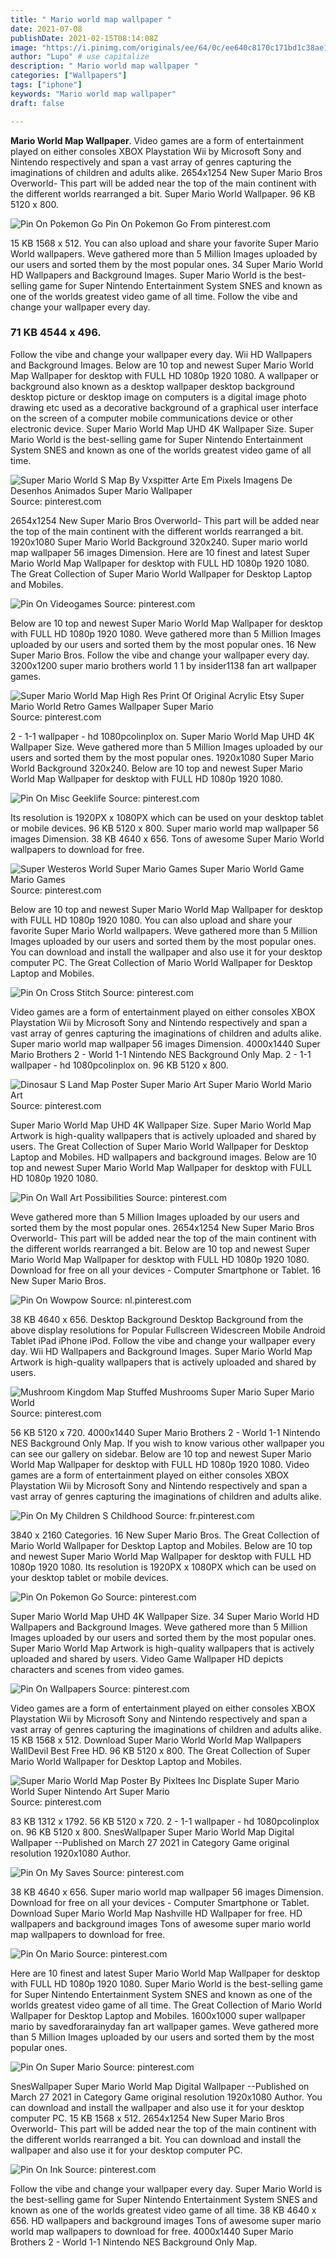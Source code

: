 ```yaml
---
title: " Mario world map wallpaper "
date: 2021-07-08
publishDate: 2021-02-15T08:14:08Z
image: "https://i.pinimg.com/originals/ee/64/0c/ee640c8170c171bd1c38ae1fc8f24736.png"
author: "Lupo" # use capitalize
description: " Mario world map wallpaper "
categories: ["Wallpapers"]
tags: ["iphone"]
keywords: "Mario world map wallpaper"
draft: false

---
```



**Mario World Map Wallpaper**. Video games are a form of entertainment played on either consoles XBOX Playstation Wii by Microsoft Sony and Nintendo respectively and span a vast array of genres capturing the imaginations of children and adults alike. 2654x1254 New Super Mario Bros Overworld- This part will be added near the top of the main continent with the different worlds rearranged a bit. Super Mario World Wallpaper. 96 KB 5120 x 800.

![Pin On Pokemon Go](https://i.pinimg.com/736x/a9/85/e9/a985e98d725e4e3e21b9a46f01c6781d.jpg "Pin On Pokemon Go")
Pin On Pokemon Go From pinterest.com


15 KB 1568 x 512. You can also upload and share your favorite Super Mario World wallpapers. Weve gathered more than 5 Million Images uploaded by our users and sorted them by the most popular ones. 34 Super Mario World HD Wallpapers and Background Images. Super Mario World is the best-selling game for Super Nintendo Entertainment System SNES and known as one of the worlds greatest video game of all time. Follow the vibe and change your wallpaper every day.

### 71 KB 4544 x 496.

Follow the vibe and change your wallpaper every day. Wii HD Wallpapers and Background Images. Below are 10 top and newest Super Mario World Map Wallpaper for desktop with FULL HD 1080p 1920 1080. A wallpaper or background also known as a desktop wallpaper desktop background desktop picture or desktop image on computers is a digital image photo drawing etc used as a decorative background of a graphical user interface on the screen of a computer mobile communications device or other electronic device. Super Mario World Map UHD 4K Wallpaper Size. Super Mario World is the best-selling game for Super Nintendo Entertainment System SNES and known as one of the worlds greatest video game of all time.


![Super Mario World S Map By Vxspitter Arte Em Pixels Imagens De Desenhos Animados Super Mario Wallpaper](https://i.pinimg.com/originals/d5/e2/31/d5e2311c9485f3ce9c002cfecd87a07a.jpg "Super Mario World S Map By Vxspitter Arte Em Pixels Imagens De Desenhos Animados Super Mario Wallpaper")
Source: pinterest.com

2654x1254 New Super Mario Bros Overworld- This part will be added near the top of the main continent with the different worlds rearranged a bit. 1920x1080 Super Mario World Background 320x240. Super mario world map wallpaper 56 images Dimension. Here are 10 finest and latest Super Mario World Map Wallpaper for desktop with FULL HD 1080p 1920 1080. The Great Collection of Super Mario World Wallpaper for Desktop Laptop and Mobiles.

![Pin On Videogames](https://i.pinimg.com/originals/a4/7c/56/a47c5679420046f3e605d8e3344c1160.jpg "Pin On Videogames")
Source: pinterest.com

Below are 10 top and newest Super Mario World Map Wallpaper for desktop with FULL HD 1080p 1920 1080. Weve gathered more than 5 Million Images uploaded by our users and sorted them by the most popular ones. 16 New Super Mario Bros. Follow the vibe and change your wallpaper every day. 3200x1200 super mario brothers world 1 1 by insider1138 fan art wallpaper games.

![Super Mario World Map High Res Print Of Original Acrylic Etsy Super Mario World Retro Games Wallpaper Super Mario](https://i.pinimg.com/originals/4c/0d/17/4c0d17a7d98511f7920b0113db42886c.jpg "Super Mario World Map High Res Print Of Original Acrylic Etsy Super Mario World Retro Games Wallpaper Super Mario")
Source: pinterest.com

2 - 1-1 wallpaper - hd 1080pcolinplox on. Super Mario World Map UHD 4K Wallpaper Size. Weve gathered more than 5 Million Images uploaded by our users and sorted them by the most popular ones. 1920x1080 Super Mario World Background 320x240. Below are 10 top and newest Super Mario World Map Wallpaper for desktop with FULL HD 1080p 1920 1080.

![Pin On Misc Geeklife](https://i.pinimg.com/originals/f4/91/08/f49108d5e4f69c627710f072b7a3e51c.jpg "Pin On Misc Geeklife")
Source: pinterest.com

Its resolution is 1920PX x 1080PX which can be used on your desktop tablet or mobile devices. 96 KB 5120 x 800. Super mario world map wallpaper 56 images Dimension. 38 KB 4640 x 656. Tons of awesome Super Mario World wallpapers to download for free.

![Super Westeros World Super Mario Games Super Mario World Game Mario Games](https://i.pinimg.com/originals/a5/9c/3e/a59c3e5c0de5552f0f4dd991a628e44b.jpg "Super Westeros World Super Mario Games Super Mario World Game Mario Games")
Source: pinterest.com

Below are 10 top and newest Super Mario World Map Wallpaper for desktop with FULL HD 1080p 1920 1080. You can also upload and share your favorite Super Mario World wallpapers. Weve gathered more than 5 Million Images uploaded by our users and sorted them by the most popular ones. You can download and install the wallpaper and also use it for your desktop computer PC. The Great Collection of Mario World Wallpaper for Desktop Laptop and Mobiles.

![Pin On Cross Stitch](https://i.pinimg.com/736x/c1/60/bd/c160bd96cb4767eea9ba5af11f6788cb.jpg "Pin On Cross Stitch")
Source: pinterest.com

Video games are a form of entertainment played on either consoles XBOX Playstation Wii by Microsoft Sony and Nintendo respectively and span a vast array of genres capturing the imaginations of children and adults alike. Super mario world map wallpaper 56 images Dimension. 4000x1440 Super Mario Brothers 2 - World 1-1 Nintendo NES Background Only Map. 2 - 1-1 wallpaper - hd 1080pcolinplox on. 96 KB 5120 x 800.

![Dinosaur S Land Map Poster Super Mario Art Super Mario World Mario Art](https://i.pinimg.com/originals/c8/ae/ed/c8aeed15933aa3a88a8c02501b05bc34.jpg "Dinosaur S Land Map Poster Super Mario Art Super Mario World Mario Art")
Source: pinterest.com

Super Mario World Map UHD 4K Wallpaper Size. Super Mario World Map Artwork is high-quality wallpapers that is actively uploaded and shared by users. The Great Collection of Super Mario World Wallpaper for Desktop Laptop and Mobiles. HD wallpapers and background images. Below are 10 top and newest Super Mario World Map Wallpaper for desktop with FULL HD 1080p 1920 1080.

![Pin On Wall Art Possibilities](https://i.pinimg.com/originals/8a/ef/62/8aef624300306f6dc2b96c7305b21d5f.jpg "Pin On Wall Art Possibilities")
Source: pinterest.com

Weve gathered more than 5 Million Images uploaded by our users and sorted them by the most popular ones. 2654x1254 New Super Mario Bros Overworld- This part will be added near the top of the main continent with the different worlds rearranged a bit. Below are 10 top and newest Super Mario World Map Wallpaper for desktop with FULL HD 1080p 1920 1080. Download for free on all your devices - Computer Smartphone or Tablet. 16 New Super Mario Bros.

![Pin On Wowpow](https://i.pinimg.com/originals/41/50/e6/4150e6884c1bccd97292793c03617946.jpg "Pin On Wowpow")
Source: nl.pinterest.com

38 KB 4640 x 656. Desktop Background Desktop Background from the above display resolutions for Popular Fullscreen Widescreen Mobile Android Tablet iPad iPhone iPod. Follow the vibe and change your wallpaper every day. Wii HD Wallpapers and Background Images. Super Mario World Map Artwork is high-quality wallpapers that is actively uploaded and shared by users.

![Mushroom Kingdom Map Stuffed Mushrooms Super Mario Super Mario World](https://i.pinimg.com/originals/29/1e/27/291e27274fa16369341109749476c775.jpg "Mushroom Kingdom Map Stuffed Mushrooms Super Mario Super Mario World")
Source: pinterest.com

56 KB 5120 x 720. 4000x1440 Super Mario Brothers 2 - World 1-1 Nintendo NES Background Only Map. If you wish to know various other wallpaper you can see our gallery on sidebar. Below are 10 top and newest Super Mario World Map Wallpaper for desktop with FULL HD 1080p 1920 1080. Video games are a form of entertainment played on either consoles XBOX Playstation Wii by Microsoft Sony and Nintendo respectively and span a vast array of genres capturing the imaginations of children and adults alike.

![Pin On My Children S Childhood](https://i.pinimg.com/originals/6a/5f/df/6a5fdf44b9e4c28d10756871b555b530.gif "Pin On My Children S Childhood")
Source: fr.pinterest.com

3840 x 2160 Categories. 16 New Super Mario Bros. The Great Collection of Mario World Wallpaper for Desktop Laptop and Mobiles. Below are 10 top and newest Super Mario World Map Wallpaper for desktop with FULL HD 1080p 1920 1080. Its resolution is 1920PX x 1080PX which can be used on your desktop tablet or mobile devices.

![Pin On Pokemon Go](https://i.pinimg.com/736x/a9/85/e9/a985e98d725e4e3e21b9a46f01c6781d.jpg "Pin On Pokemon Go")
Source: pinterest.com

Super Mario World Map UHD 4K Wallpaper Size. 34 Super Mario World HD Wallpapers and Background Images. Weve gathered more than 5 Million Images uploaded by our users and sorted them by the most popular ones. Super Mario World Map Artwork is high-quality wallpapers that is actively uploaded and shared by users. Video Game Wallpaper HD depicts characters and scenes from video games.

![Pin On Wallpapers](https://i.pinimg.com/originals/b3/3d/ba/b33dba0909ca0668152a53f43fc35c1f.png "Pin On Wallpapers")
Source: pinterest.com

Video games are a form of entertainment played on either consoles XBOX Playstation Wii by Microsoft Sony and Nintendo respectively and span a vast array of genres capturing the imaginations of children and adults alike. 15 KB 1568 x 512. Download Super Mario World World Map Wallpapers WallDevil Best Free HD. 96 KB 5120 x 800. The Great Collection of Super Mario World Wallpaper for Desktop Laptop and Mobiles.

![Super Mario World Map Poster By Pixltees Inc Displate Super Mario World Super Nintendo Art Super Mario](https://i.pinimg.com/736x/45/e3/3c/45e33cbd6cf580769cd66cd9b958f9b0.jpg "Super Mario World Map Poster By Pixltees Inc Displate Super Mario World Super Nintendo Art Super Mario")
Source: pinterest.com

83 KB 1312 x 1792. 56 KB 5120 x 720. 2 - 1-1 wallpaper - hd 1080pcolinplox on. 96 KB 5120 x 800. SnesWallpaper Super Mario World Map Digital Wallpaper --Published on March 27 2021 in Category Game original resolution 1920x1080 Author.

![Pin On My Saves](https://i.pinimg.com/originals/d7/d5/77/d7d5779ab529109f7ecf39d61846c044.jpg "Pin On My Saves")
Source: pinterest.com

38 KB 4640 x 656. Super mario world map wallpaper 56 images Dimension. Download for free on all your devices - Computer Smartphone or Tablet. Download Super Mario World Map Nashville HD Wallpaper for free. HD wallpapers and background images Tons of awesome super mario world map wallpapers to download for free.

![Pin On Mario](https://i.pinimg.com/originals/12/46/d1/1246d16b73fd8215bfbbf429a6c4fc14.jpg "Pin On Mario")
Source: pinterest.com

Here are 10 finest and latest Super Mario World Map Wallpaper for desktop with FULL HD 1080p 1920 1080. Super Mario World is the best-selling game for Super Nintendo Entertainment System SNES and known as one of the worlds greatest video game of all time. The Great Collection of Mario World Wallpaper for Desktop Laptop and Mobiles. 1600x1000 super wallpaper mario by savedforarainyday fan art wallpaper games. Weve gathered more than 5 Million Images uploaded by our users and sorted them by the most popular ones.

![Pin On Super Mario](https://i.pinimg.com/originals/3d/60/c2/3d60c2551d93f8c4ea2c3206e3830490.png "Pin On Super Mario")
Source: pinterest.com

SnesWallpaper Super Mario World Map Digital Wallpaper --Published on March 27 2021 in Category Game original resolution 1920x1080 Author. You can download and install the wallpaper and also use it for your desktop computer PC. 15 KB 1568 x 512. 2654x1254 New Super Mario Bros Overworld- This part will be added near the top of the main continent with the different worlds rearranged a bit. You can download and install the wallpaper and also use it for your desktop computer PC.

![Pin On Ink](https://i.pinimg.com/originals/ee/64/0c/ee640c8170c171bd1c38ae1fc8f24736.png "Pin On Ink")
Source: pinterest.com

Follow the vibe and change your wallpaper every day. Super Mario World is the best-selling game for Super Nintendo Entertainment System SNES and known as one of the worlds greatest video game of all time. 38 KB 4640 x 656. HD wallpapers and background images Tons of awesome super mario world map wallpapers to download for free. 4000x1440 Super Mario Brothers 2 - World 1-1 Nintendo NES Background Only Map.

